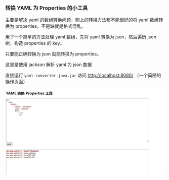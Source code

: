 ### 转换 YAML 为 Properties 的小工具

主要是解决 yaml 的数组转换问题，网上的转换方法都不能很好的将 yaml 数组转换为 properties，不是缺就是格式混乱。

用了一个简单的方法处理 yaml 数组，先将 yaml 转换为 json，然后遍历 json 树，构造 properties 的 key。

只要能正确转换为 json 就能转换为 properties。

这里是使用 jackson 解析 yaml 为 json 数据


直接运行 `yaml-converter-java.jar` 访问 [http://localhost:8080/](http://localhost:8080/) （一个简陋的操作页面）

![](.README_images/dc286666.png)

